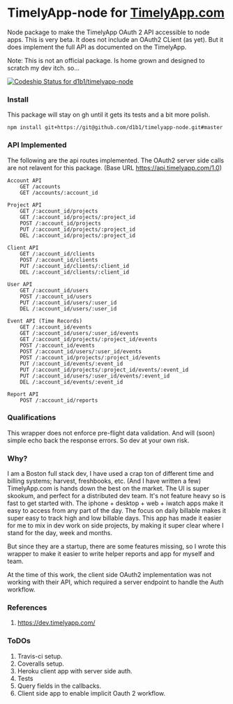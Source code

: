 # TimelyApp-node for [TimelyApp.com](https://timelyapp.com/)

Node package to make the TimelyApp OAuth 2 API accessible to node apps. This is
very beta. It does not include an OAuth2 CLient (as yet). But it does implement the
full API as documented on the TimelyApp.

Note: This is not an official package. Is home grown and designed to scratch my
dev itch. so...

[ ![Codeship Status for d1b1/timelyapp-node](https://codeship.com/projects/155bddf0-63da-0134-68f7-3efe9c97f668/status?branch=master)](https://codeship.com/projects/175463)

### Install
This package will stay on gh until it gets its tests and a bit more polish.

    npm install git+https://git@github.com/d1b1/timelyapp-node.git#master

### API Implemented
The following are the api routes implemented. The OAuth2 server side calls are not
relavent for this package. (Base URL https://api.timelyapp.com/1.0)

    Account API
        GET /accounts
        GET /accounts/:account_id

    Project API
        GET /:account_id/projects
        GET /:account_id/projects/:project_id
        POST /:account_id/projects
        PUT /:account_id/projects/:project_id
        DEL /:account_id/projects/:project_id

    Client API
        GET /:account_id/clients
        POST /:account_id/clients
        PUT /:account_id/clients/:client_id
        DEL /:account_id/clients/:client_id

    User API
        GET /:account_id/users
        POST /:account_id/users
        PUT /:account_id/users/:user_id
        DEL /:account_id/users/:user_id

    Event API (Time Records)
        GET /:account_id/events
        GET /:account_id/users/:user_id/events
        GET /:account_id/projects/:project_id/events
        POST /:account_id/events
        POST /:account_id/users/:user_id/events
        POST /:account_id/projects/:project_id/events
        PUT /:account_id/events/:event_id
        PUT /:account_id/projects/:project_id/events/:event_id
        PUT /:account_id/users/:user_id/events/:event_id
        DEL /:account_id/events/:event_id

    Report API
        POST /:account_id/reports

### Qualifications
This wrapper does not enforce pre-flight data validation. And will (soon) simple
echo back the response errors. So dev at your own risk.

### Why?
I am a Boston full stack dev, I have used a crap ton of different time and billing systems;
harvest, freshbooks, etc. (And I have written a few) TimelyApp.com is hands down the best
on the market. The UI is super skookum, and perfect for a distributed dev team. It's not feature
heavy so is fast to get started with. The iphone + desktop + web + iwatch apps make it
easy to access from any part of the day. The focus on daily billable makes it super easy
to track high and low billable days. This app has made it easier for me to mix in dev
work on side projects, by making it super clear where I stand for the day, week and
months.

But since they are a startup, there are some features missing, so I wrote this wrapper
to make it easier to write helper reports and app for myself and team.

At the time of this work, the client side OAuth2 implementation was not working
with their API, which required a server endpoint to handle the Auth workflow.

### References
1. https://dev.timelyapp.com/

### ToDOs
 1. Travis-ci setup.
 2. Coveralls setup.
 3. Heroku client app with server side auth.
 4. Tests
 5. Query fields in the callbacks.
 6. Client side app to enable implicit Oauth 2 workflow.
